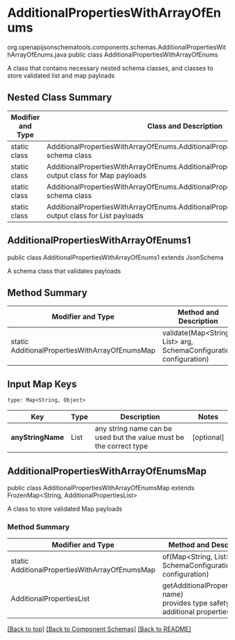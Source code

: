 # AdditionalPropertiesWithArrayOfEnums
org.openapijsonschematools.components.schemas.AdditionalPropertiesWithArrayOfEnums.java
public class AdditionalPropertiesWithArrayOfEnums

A class that contains necessary nested schema classes, and classes to store validated list and map payloads

## Nested Class Summary
| Modifier and Type | Class and Description |
| ----------------- | ---------------------- |
| static class | AdditionalPropertiesWithArrayOfEnums.AdditionalPropertiesWithArrayOfEnums1<br> schema class |
| static class | AdditionalPropertiesWithArrayOfEnums.AdditionalPropertiesWithArrayOfEnumsMap<br> output class for Map payloads |
| static class | AdditionalPropertiesWithArrayOfEnums.AdditionalProperties<br> schema class |
| static class | AdditionalPropertiesWithArrayOfEnums.AdditionalPropertiesList<br> output class for List payloads |

## AdditionalPropertiesWithArrayOfEnums1
public class AdditionalPropertiesWithArrayOfEnums1
extends JsonSchema

A schema class that validates payloads


## Method Summary
| Modifier and Type | Method and Description |
| ----------------- | ---------------------- |
| static AdditionalPropertiesWithArrayOfEnumsMap | validate(Map<String, List<String>> arg, SchemaConfiguration configuration) |

## Input Map Keys
```
type: Map<String, Object>
```
Key | Type |  Description | Notes
------------ | ------------- | ------------- | -------------
**anyStringName** | List<String> | any string name can be used but the value must be the correct type | [optional]

## AdditionalPropertiesWithArrayOfEnumsMap
public class AdditionalPropertiesWithArrayOfEnumsMap
extends FrozenMap<String, AdditionalPropertiesList>

A class to store validated Map payloads

### Method Summary
| Modifier and Type | Method and Description |
| ----------------- | ---------------------- |
| static AdditionalPropertiesWithArrayOfEnumsMap | of(Map<String, List<String>> arg, SchemaConfiguration configuration) |
| AdditionalPropertiesList | getAdditionalProperty(String name)<br>provides type safety for additional properties |


[[Back to top]](#top) [[Back to Component Schemas]](../../../README.md#Component-Schemas) [[Back to README]](../../../README.md)
